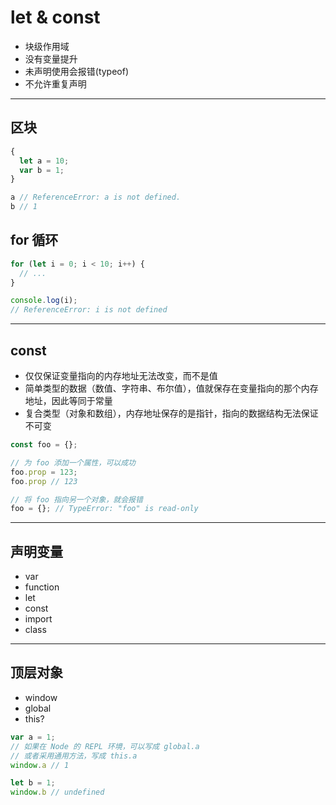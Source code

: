 # let & const

- 块级作用域
- 没有变量提升
- 未声明使用会报错(typeof)
- 不允许重复声明

---

## 区块

```js
{
  let a = 10;
  var b = 1;
}

a // ReferenceError: a is not defined.
b // 1
```

## for 循环

```js
for (let i = 0; i < 10; i++) {
  // ...
}

console.log(i);
// ReferenceError: i is not defined
```

---

## const

- 仅仅保证变量指向的内存地址无法改变，而不是值
- 简单类型的数据（数值、字符串、布尔值），值就保存在变量指向的那个内存地址，因此等同于常量
- 复合类型（对象和数组），内存地址保存的是指针，指向的数据结构无法保证不可变

```js
const foo = {};

// 为 foo 添加一个属性，可以成功
foo.prop = 123;
foo.prop // 123

// 将 foo 指向另一个对象，就会报错
foo = {}; // TypeError: "foo" is read-only
```

---

## 声明变量

- var
- function
- let
- const
- import
- class

---

## 顶层对象

- window
- global
- this?

```js
var a = 1;
// 如果在 Node 的 REPL 环境，可以写成 global.a
// 或者采用通用方法，写成 this.a
window.a // 1

let b = 1;
window.b // undefined
```
